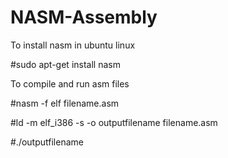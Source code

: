 # NASM-Assembly
To install nasm in ubuntu linux

#sudo apt-get install nasm

To compile and run asm files

#nasm -f elf filename.asm

#ld -m elf_i386 -s -o outputfilename filename.asm

#./outputfilename
